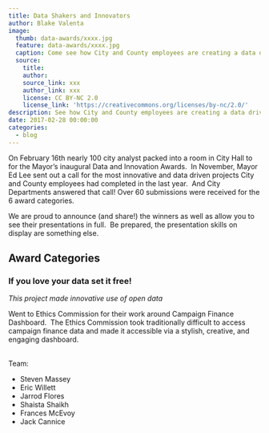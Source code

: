 ```yaml
---
title: Data Shakers and Innovators
author: Blake Valenta
image:
  thumb: data-awards/xxxx.jpg
  feature: data-awards/xxxx.jpg
  caption: Come see how City and County employees are creating a data driven SF
  source:
    title:
    author:
    source_link: xxx
    author_link: xxx
    license: CC BY-NC 2.0
    license_link: 'https://creativecommons.org/licenses/by-nc/2.0/'
description: See how City and County employees are creating a data driven SF
date: 2017-02-28 00:00:00
categories:
  - blog
---
```



On February 16th nearly 100 city analyst packed into a room in City Hall to for the Mayor’s inaugural Data and Innovation Awards. &nbsp;In November, Mayor Ed Lee sent out a call for the most innovative and data driven projects City and County employees had completed in the last year. &nbsp;And City Departments answered that call! Over 60 submissions were received for the 6 award categories. &nbsp;

We are proud to announce (and share!) the winners as well as allow you to see their presentations in full. &nbsp;Be prepared, the presentation skills on display are something else.

## Award Categories

### If you love your data set it free!

*This project made innovative use of open data*

Went to Ethics Commission for their work around Campaign Finance Dashboard.&nbsp; The Ethics Commission took traditionally difficult to access campaign finance data and made it accessible via a stylish, creative, and engaging dashboard.

<br>Team:

* Steven Massey
* Eric Willett
* Jarrod Flores
* Shaista Shaikh
* Frances McEvoy
* Jack Cannice

&nbsp;